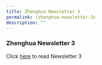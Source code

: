 ```yaml
---
title: Zhenghua Newsletter 3
permalink: /zhenghua-newsletter-3/
description: ""
---
```

### Zhenghua Newsletter 3

Click [here](/files/2015%20NewZ_Issue-3.pdf) to read Newsletter 3